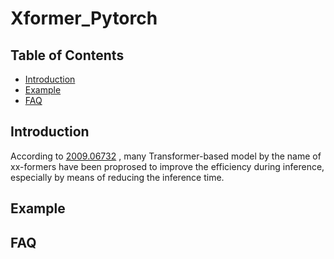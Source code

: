 # Xformer_Pytorch

## Table of Contents
- [Introduction](#Introduction)
- [Example](#Example)
- [FAQ](#FAQ)

## Introduction
According to [2009.06732](https://arxiv.org/abs/2009.06732) , many Transformer-based model by the name of xx-formers have been proprosed to improve the efficiency during inference, especially by means of reducing the inference time. 

## Example

## FAQ
